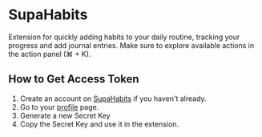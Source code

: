 # SupaHabits

Extension for quickly adding habits to your daily routine, tracking your progress and add journal entries.
Make sure to explore available actions in the action panel (⌘ + K).

## How to Get Access Token

1. Create an account on [SupaHabits](https://www.supahabits.com) if you haven't already.
2. Go to your [profile](https://www.supahabits.com/profile) page.
3. Generate a new Secret Key
4. Copy the Secret Key and use it in the extension.
